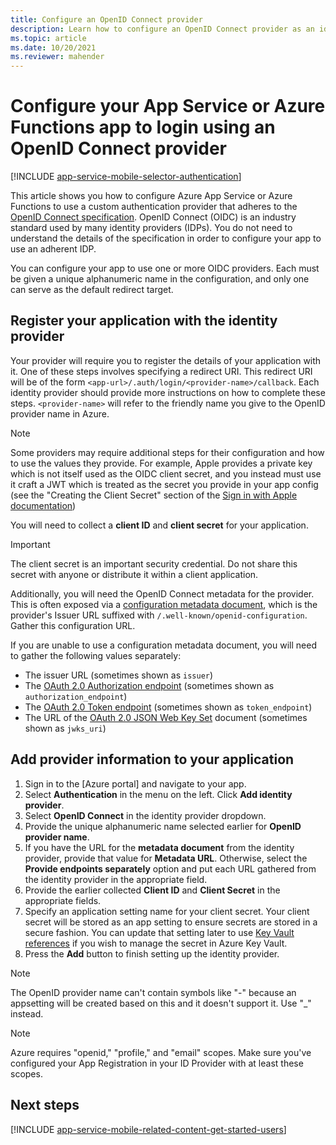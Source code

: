 ```yaml
---
title: Configure an OpenID Connect provider
description: Learn how to configure an OpenID Connect provider as an identity provider for your App Service or Azure Functions app.
ms.topic: article
ms.date: 10/20/2021
ms.reviewer: mahender
---
```


# Configure your App Service or Azure Functions app to login using an OpenID Connect provider

[!INCLUDE [app-service-mobile-selector-authentication](../../includes/app-service-mobile-selector-authentication.md)]

This article shows you how to configure Azure App Service or Azure Functions to use a custom authentication provider that adheres to the [OpenID Connect specification](https://openid.net/connect/). OpenID Connect (OIDC) is an industry standard used by many identity providers (IDPs). You do not need to understand the details of the specification in order to configure your app to use an adherent IDP.

You can configure your app to use one or more OIDC providers. Each must be given a unique alphanumeric name in the configuration, and only one can serve as the default redirect target.

## <a name="register"> </a>Register your application with the identity provider

Your provider will require you to register the details of your application with it. One of these steps involves specifying a redirect URI. This redirect URI will be of the form `<app-url>/.auth/login/<provider-name>/callback`. Each identity provider should provide more instructions on how to complete these steps. `<provider-name>` will refer to the friendly name you give to the OpenID provider name in Azure.

> [!NOTE]
> Some providers may require additional steps for their configuration and how to use the values they provide. For example, Apple provides a private key which is not itself used as the OIDC client secret, and you instead must use it craft a JWT which is treated as the secret you provide in your app config (see the "Creating the Client Secret" section of the [Sign in with Apple documentation](https://developer.apple.com/documentation/sign_in_with_apple/generate_and_validate_tokens))
>

You will need to collect a **client ID** and **client secret** for your application.

> [!IMPORTANT]
> The client secret is an important security credential. Do not share this secret with anyone or distribute it within a client application.
>

Additionally, you will need the OpenID Connect metadata for the provider. This is often exposed via a [configuration metadata document](https://openid.net/specs/openid-connect-discovery-1_0.html#ProviderConfig), which is the provider's Issuer URL suffixed with `/.well-known/openid-configuration`. Gather this configuration URL.

If you are unable to use a configuration metadata document, you will need to gather the following values separately:

- The issuer URL (sometimes shown as `issuer`)
- The [OAuth 2.0 Authorization endpoint](https://tools.ietf.org/html/rfc6749#section-3.1) (sometimes shown as `authorization_endpoint`)
- The [OAuth 2.0 Token endpoint](https://tools.ietf.org/html/rfc6749#section-3.2) (sometimes shown as `token_endpoint`)
- The URL of the [OAuth 2.0 JSON Web Key Set](https://tools.ietf.org/html/rfc8414#section-2) document (sometimes shown as `jwks_uri`)

## <a name="configure"> </a>Add provider information to your application

1. Sign in to the [Azure portal] and navigate to your app.
1. Select **Authentication** in the menu on the left. Click **Add identity provider**.
1. Select **OpenID Connect** in the identity provider dropdown.
1. Provide the unique alphanumeric name selected earlier for **OpenID provider name**.
1. If you have the URL for the **metadata document** from the identity provider, provide that value for **Metadata URL**. Otherwise, select the **Provide endpoints separately** option and put each URL gathered from the identity provider in the appropriate field.
1. Provide the earlier collected **Client ID** and **Client Secret** in the appropriate fields.
1. Specify an application setting name for your client secret. Your client secret will be stored as an app setting to ensure secrets are stored in a secure fashion. You can update that setting later to use [Key Vault references](./app-service-key-vault-references.md) if you wish to manage the secret in Azure Key Vault.
1. Press the **Add** button to finish setting up the identity provider. 

> [!NOTE]
> The OpenID provider name can't contain symbols like "-" because an appsetting will be created based on this and it doesn't support it. Use "_" instead.  

> [!NOTE]
> Azure requires "openid," "profile," and "email" scopes. Make sure you've configured your App Registration in your ID Provider with at least these scopes.  

## <a name="related-content"> </a>Next steps

[!INCLUDE [app-service-mobile-related-content-get-started-users](../../includes/app-service-mobile-related-content-get-started-users.md)]
